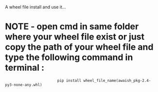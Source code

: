 A wheel file install and use it...
# NOTE - open cmd in same folder where your wheel file exist or just copy the path of your wheel file and type the following command in terminal :
                            pip install wheel_file_name(awaish_pkg-2.4-py3-none-any.whl)
                            
